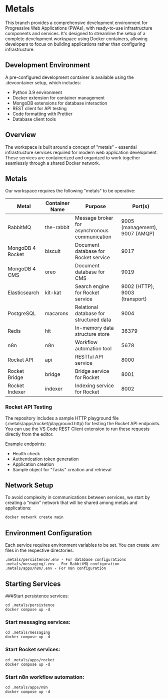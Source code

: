 # Metals

This branch provides a comprehensive development environment for Progressive Web Applications (PWAs), with ready-to-use infrastructure components and services. It's designed to streamline the setup of a complete development workspace using Docker containers, allowing developers to focus on building applications rather than configuring infrastructure.

## Development Environment

A pre-configured development container is available using the .devcontainer setup, which includes:

- Python 3.9 environment
- Docker extension for container management
- MongoDB extensions for database interaction
- REST client for API testing
- Code formatting with Prettier
- Database client tools

## Overview

The workspace is built around a concept of "metals" - essential infrastructure services required for modern web application development. These services are containerized and organized to work together seamlessly through a shared Docker network.

## Metals

Our workspace requires the following "metals" to be operative:

| Metal           | Container Name | Purpose                                  | Port(s)                    |
|-----------------|----------------|------------------------------------------|----------------------------|
| RabbitMQ        | the-rabbit     | Message broker for asynchronous communication | 9005 (management), 9007 (AMQP) |
| MongoDB 4 Rocket| biscuit        | Document database for Rocket service     | 9017                       |
| MongoDB 4 CMS   | oreo           | Document database for CMS                | 9019                       |
| Elasticsearch   | kit-kat        | Search engine for Rocket service         | 9002 (HTTP), 9003 (transport) |
| PostgreSQL      | macarons       | Relational database for structured data  | 9004                       |
| Redis           | hit            | In-memory data structure store           | 36379                      |
| n8n             | n8n            | Workflow automation tool                 | 5678                       |
| Rocket API      | api            | RESTful API service                      | 8000                       |
| Rocket Bridge   | bridge         | Bridge service for Rocket                | 8001                       |
| Rocket Indexer  | indexer        | Indexing service for Rocket              | 8002                       |

### Rocket API Testing

The repository includes a sample HTTP playground file (.metals/apps/rocket/playground.http) for testing the Rocket API endpoints. You can use the VS Code REST Client extension to run these requests directly from the editor.

Example endpoints:

- Health check
- Authentication token generation
- Application creation
- Sample object for "Tasks" creation and retrieval

## Network Setup

To avoid complexity in communications between services, we start by creating a "main" network that will be shared among metals and applications:

```bash
docker network create main
```

## Environment Configuration

Each service requires environment variables to be set. You can create .env files in the respective directories:

```
.metals/persistence/.env - For database configurations
.metals/messaging/.env - For RabbitMQ configuration
.metals/apps/n8n/.env - For n8n configuration
````

## Starting Services

###Start persistence services:

```
cd .metals/persistence
docker compose up -d
```

### Start messaging services:

```
cd .metals/messaging
docker compose up -d
```

### Start Rocket services:

```
cd .metals/apps/rocket
docker compose up -d
```

### Start n8n workflow automation:

```
cd .metals/apps/n8n
docker compose up -d
```
